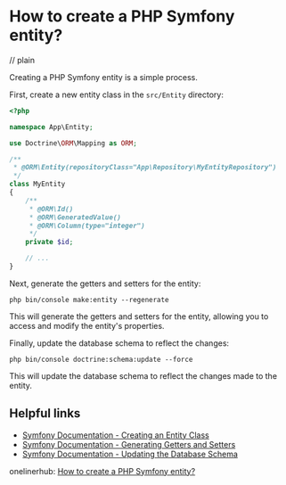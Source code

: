 # How to create a PHP Symfony entity?
// plain

Creating a PHP Symfony entity is a simple process.

First, create a new entity class in the `src/Entity` directory:
```php
<?php

namespace App\Entity;

use Doctrine\ORM\Mapping as ORM;

/**
 * @ORM\Entity(repositoryClass="App\Repository\MyEntityRepository")
 */
class MyEntity
{
    /**
     * @ORM\Id()
     * @ORM\GeneratedValue()
     * @ORM\Column(type="integer")
     */
    private $id;

    // ...
}
```

Next, generate the getters and setters for the entity:
```
php bin/console make:entity --regenerate
```

This will generate the getters and setters for the entity, allowing you to access and modify the entity's properties.

Finally, update the database schema to reflect the changes:
```
php bin/console doctrine:schema:update --force
```

This will update the database schema to reflect the changes made to the entity.

## Helpful links
- [Symfony Documentation - Creating an Entity Class](https://symfony.com/doc/current/doctrine.html#creating-an-entity-class)
- [Symfony Documentation - Generating Getters and Setters](https://symfony.com/doc/current/doctrine/reverse_engineering.html#generating-getters-and-setters)
- [Symfony Documentation - Updating the Database Schema](https://symfony.com/doc/current/doctrine/schema_update.html)

onelinerhub: [How to create a PHP Symfony entity?](https://onelinerhub.com/php-symfony/how-to-create-a-php-symfony-entity)